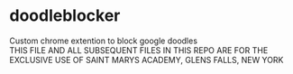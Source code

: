# doodleblocker
Custom chrome extention to block google doodles  <br> 
THIS FILE AND ALL SUBSEQUENT FILES IN THIS REPO ARE FOR THE EXCLUSIVE USE OF SAINT MARYS ACADEMY, GLENS FALLS, NEW YORK
